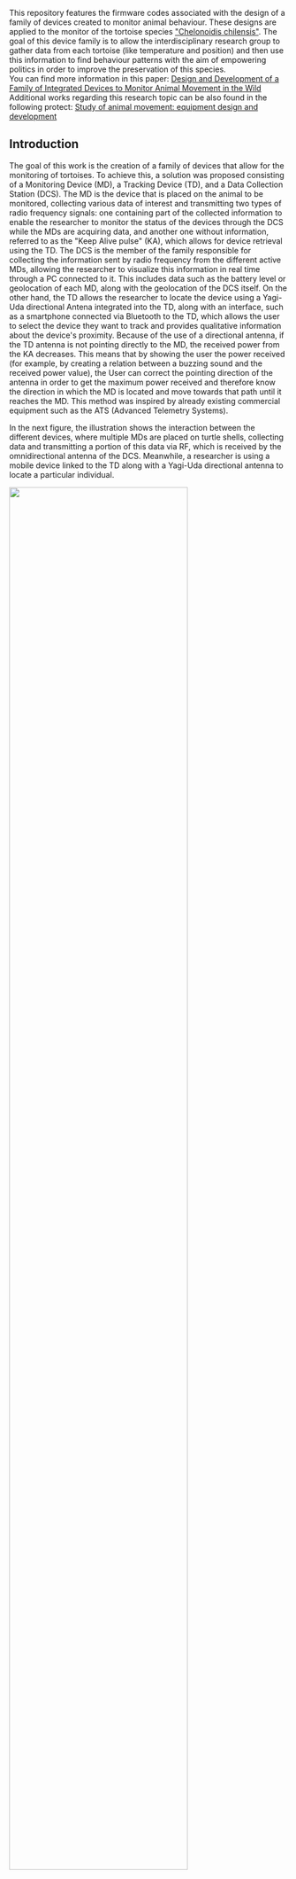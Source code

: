This repository features the firmware codes associated with the design of a family of devices created to monitor animal behaviour. These designs are applied to the monitor of the tortoise species ["Chelonoidis chilensis"](https://en.wikipedia.org/wiki/Chaco_tortoise). The goal of this device family is to allow the interdisciplinary research group to gather data from each tortoise (like temperature and position) and then use this information to find behaviour patterns with the aim of empowering politics in order  to improve the preservation of this species. \
You can find more information in this paper: [Design and Development of a Family of Integrated Devices to Monitor Animal Movement in the Wild ](https://www.mdpi.com/1424-8220/23/7/3684) \
Additional works regarding this research topic can be also found in the following protect: [Study of animal movement: equipment design and development](https://www.hackster.io/471203/study-of-animal-movement-equipment-design-and-development-febb17) 

## Introduction

The goal of this work is the creation of a family of devices that allow for the monitoring of tortoises. To achieve this, a solution was proposed consisting of a Monitoring Device (MD), a Tracking Device (TD), and a Data Collection Station (DCS). The MD is the device that is placed on the animal to be monitored, collecting various data of interest and transmitting two types of radio frequency signals: one containing part of the collected information to enable the researcher to monitor the status of the devices through the DCS while the MDs are acquiring data, and another one without information, referred to as the "Keep Alive pulse" (KA), which allows for device retrieval using the TD. The DCS is the member of the family responsible for collecting the information sent by radio frequency from the different active MDs, allowing the researcher to visualize this information in real time through a PC connected to it. This includes data such as the battery level or geolocation of each MD, along with the geolocation of the DCS itself. On the other hand, the TD allows the researcher to locate the device using a Yagi-Uda directional Antena integrated into the TD, along with an interface, such as a smartphone connected via Bluetooth to the TD, which allows the user to select the device they want to track and provides qualitative information about the device's proximity. Because of the use of a directional antenna, if the TD antenna is not pointing directly to the MD, the received power from the KA decreases. This means that by showing the user the power received (for example, by creating a relation between a buzzing sound and the received power value), the User can correct the pointing direction of the antenna in order to get the maximum power received and therefore know the direction in which the MD is located and move towards that path until it reaches the MD. This method was inspired by already existing commercial equipment such as the ATS (Advanced Telemetry Systems).

In the next figure, the illustration shows the interaction between the different devices, where multiple MDs are placed on turtle shells, collecting data and transmitting a portion of this data via RF, which is received by the omnidirectional antenna of the DCS. Meanwhile, a researcher is using a mobile device linked to the TD along with a Yagi-Uda directional antenna to locate a particular individual.

<img src="./pictures/intro_device_famility2.png" width=80% align="center"> 


## Platorm
The platform used for acquisition is composed of an MD (Monitoring device), which is custom hardware that must be attached to the Animal in order to acquire the information used for animal behaviour research. Also, other devices are used in order to support the MD. These devices allow the user to gather Radio Frequency data sent by MD in order to allow a range monitoring of the device status and help the recovery of the attached MD.
* Hardware: Custom printed circuit board featuring the Texas Instruments CC1312R1 System on Chip.
  * Radio Communication: 150 MHz band, 2-GFSK modulation. The radio is included inside the CC1312R1 chip and send two kind of messages:
  **  Keep Alive Pulses: Short pulses with no information. By using a Tracking Device (TD)
  * Sensors:  
    * IMU: Temperature + Accelerometer + Gyroscope + Magnetometer.
    * GPS receptor U-blox NEO 7M: Position.
  * Lights: 3 LEDs
  * Battery: LiPo 3.7V-600mAh.
  * Battery Charger: USB-B micro. 
  * SD Slot: Allow the acquired information from sensors to be stored in the SD CARD.
* Firmware and SDK:
  * IDE: Code Composer Studio Version 11.1
  * SDK: [Simple Link SDK Version 6.30](https://www.ti.com/tool/download/SIMPLELINK-CC13XX-CC26XX-SDK/6.30.01.03)
  * Compiler: TI Clang Version 2.1
* Software:
  * Decoder: Python. Convert binary information stored in the SD card to human readable information.
In order to perform the reception of the
* TD: Tracking Device
* DCS: Data Collection Station
## Firmware features: Table of Contents

- [Modular Design and Scalability](#modular-design-and-scalability)
- [State Machine and Task Activation Modes](#state-machine-and-task-activation-modes)
- [Power Consumption Optimization](#power-consumption-optimization)
- [Conclusion](#conclusion)

## Modular Design and Scalability

The firmware embraces a modular design, which facilitates maintainability and scalability. Each functional block is encapsulated as a separate module, promoting reusability and easier management of complex systems. As the firmware grows, additional functionalities can be integrated without disrupting the existing codebase. This modularity also enables collaboration among multiple developers, each focusing on specific modules.

The scalable architecture ensures that the firmware accommodates future enhancements and modifications without requiring a complete overhaul. New sensor tasks, communication protocols, or data processing methods can be integrated smoothly, making the system adaptable to evolving requirements.

## State Machine and Task Activation Modes

The firmware employs a state machine model to manage the device's behavior. It operates in different modes, each optimized for specific scenarios:

1. **Normal Mode:** This mode includes a set of tasks actively engaged based on the device's intended operation. For instance, during standard data collection, sensor tasks and communication modules are active.

2. **Low-Power Mode:** In situations where continuous operation isn't necessary, the system can transition to a low-power state. Unnecessary tasks are suspended, reducing power consumption while maintaining essential functionalities like periodic activity monitoring.

3. **Animal Behavior-Dependent Mode:** To optimize power usage further, the firmware monitors animal behavior and adjusts its operation accordingly. If the animal remains inactive for a specified duration, non-critical tasks are suspended, and the device enters a sleep state. This feature minimizes energy consumption during periods of inactivity.

## Power Consumption Optimization

The firmware's design, state machine operation, and task activation modes directly impact power consumption:

- **Modular Deactivation:** Inactive modules consume minimal power, contributing to overall energy efficiency. During low-power modes or when specific tasks are not required, the firmware deactivates those modules, drastically reducing power draw.

- **Selective Task Activation:** The ability to activate or deactivate tasks based on the device's current mode is a significant power-saving feature. In Animal Behavior-Dependent Mode, the firmware selectively activates tasks related to animal activity monitoring, effectively saving energy.

- **Dynamic Frequency Scaling:** Certain modules, like the RF module, might consume higher power during transmission. By dynamically adjusting the transmission frequency based on system requirements, the firmware can further optimize energy consumption without compromising essential operations.

- **State Transition Logic:** Transitions between different modes are managed intelligently, ensuring that power-hungry tasks are only active when necessary. This dynamic switching minimizes energy expenditure and extends the device's operational time.

## Conclusion

The firmware's modular design, scalability, state machine operation, and power consumption optimization collectively contribute to a robust and adaptable system. The ability to tailor the device's behavior based on task activation and animal behavior not only ensures efficient energy usage but also enhances the overall reliability and longevity of the device's operation.

For detailed implementation guidelines and real-world use cases, consult the comprehensive documentation within the repository.

# FAQ
# There is only One firmware code and device board, how I select my device application?
# tasks

#### Interaction Between `printuf` and `task_uart0_printu_print` Tasks

In complex software systems, tasks often need to communicate and synchronize their actions to achieve coordinated behavior. Let's explore the interaction between two tasks, `printuf` and `task_uart0_printu_print`, in the context of printing and UART communication.

##### Task Descriptions

- **printuf Function**: The `printuf` function handles formatted printing, acquiring a semaphore to add data to the print queue. It formats the input string, appends it to the queue if space is available, and signals the `task_uart0_printu_print` task to print.

- **task_uart0_printu_print Function**: The `task_uart0_printu_print` task waits for a semaphore indicating data availability in the print queue. When data is present, it extracts and sends the data over UART, ensuring synchronization with UART access.

##### Interaction Overview

These tasks interact through semaphores to ensure orderly data handling and UART communication. Elements shared between the tasks are marked with a consistent turquoise color for easy identification.

Let's visualize this interaction using the following flowcharts:

##### Flowcharts: 

<style>
  .shared-element {
      #40E0D0; /* Turquoise color */
  }
</style>


<!DOCTYPE html>
<html>
<head>
  <script type="module">
    import mermaid from 'https://cdn.jsdelivr.net/npm/mermaid@10/dist/mermaid.esm.min.mjs';
    mermaid.initialize({ startOnLoad: true });
  </script>
</head>
<body>
  <h2>Flowchart for printuf Function</h2>
<div class="mermaid">
  graph TD
    A[Start] -->|Acquire sem_print_queue_add| B[Parse and format input]
    B -->|Append to queue| C[If queue has space] -->|Release sem_print_queue_add| D[If queue is not empty] -->|Release sem_print_wait| E[End]
    
    classDef shared-element fill:#40E0D0;
    class B shared-element;
    class C shared-element;
    class D shared-element;
</div>


 ##### Flowchart for task_uart0_printu_print Function
```mermaid
flowchart LR
    A[Start] -->|Wait for sem_print_queue_add| B[If queue has elements];
    B -->|Copy element from queue| C[Acquire psem_uart0];
    C -->|Initialize and send data| D[Close UART and release psem_uart0];
    D -->|Release sem_print_queue_add| E[Loop back];
```


#### GPS Data Acquisition Task

The provided code snippet represents a GPS data acquisition task designed to run within an RTOS environment. This task is responsible for interfacing with a GPS module, parsing incoming GPS data, and storing the acquired information in memory. The task demonstrates a comprehensive flow that encompasses GPS module interaction, data parsing, storage management, and interaction with other parts of the system.

#### Key Components:

 * GPS Module Interaction: The task initializes and interacts with a GPS module using UART communication. It configures the GPS module to receive specific types of messages and processes the received bytes in a callback function. This interaction ensures continuous reception of GPS data.

 *  GPS Data Parsing: The code employs the TinyGPS++ library to parse the received GPS data. It extracts information such as latitude, longitude, date, time, and precision. The parsed data is stored in appropriate data structures.

 * Data Storage: The task utilizes memory structures to store the parsed GPS data. It maintains buffers to accumulate messages and organizes them into structured blocks for storage. The task controls the flow of data storage, ensuring that required messages are stored correctly.

  * RF Data Transmission: The task passes relevant GPS data to an RF module for transmission. It prepares data packets containing information like latitude, longitude, and time, which can be transmitted wirelessly.

  * State Machine Integration: The task interacts with a state machine to coordinate its operation. It waits for a specific state to be reached before initiating GPS data acquisition. Additionally, the task responds to system low-power states by exiting its processing loop.

  * Periodic Acquisition: After an initial GPS data acquisition, the task enters a periodic acquisition loop. It repeatedly acquires GPS data, parses it, stores it, and updates RF transmission packets. The acquisition interval is determined by the specified frequency.

####  Flow and Interaction:

The task initializes UART communication with the GPS module and configures the module's behavior. It interacts with the GPS module through callback functions triggered by UART reception. The received data is accumulated and processed using the TinyGPS++ library.

The parsed GPS data is then stored in memory structures. These structures are designed to organize and store different types of GPS messages, including information about location, time, and precision. The task also handles the transmission of parsed GPS data to an RF module for wireless communication.

The GPS data acquisition task coordinates with a state machine, ensuring proper synchronization with the system's operational states. Additionally, the task accommodates system low-power states, allowing for efficient resource utilization.

Overall, this GPS data acquisition task demonstrates a well-structured approach to interfacing with GPS modules, parsing data, and managing acquired information within an RTOS environment.

#### GPS task Diagrams
```mermaid
flowchart LR
    subgraph GPS Data Acquisition Task
    InitializeGPS --> ParseGPSData --> StoreData --> PassDataToRFModule --> CheckGPSAcquired
    end

    InitializeGPS -->|Start| ParseGPSData
    ParseGPSData -->|Success| StoreData
    StoreData -->|Continue| PassDataToRFModule
    PassDataToRFModule -->|Continue| CheckGPSAcquired
    CheckGPSAcquired -->|Yes| ParseGPSData
    CheckGPSAcquired -->|No| Stop

    subgraph CheckGPSAcquired
    style CheckGPSAcquired fill:#f9f,stroke:#333,stroke-width:2px
    Yes((Yes))
    No((No))
    end
